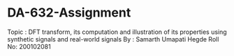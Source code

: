 # DA-632-Assignment
Topic : DFT transform, its computation and illustration of its properties using synthetic signals and real-world signals
By : Samarth Umapati Hegde
Roll No: 200102081
